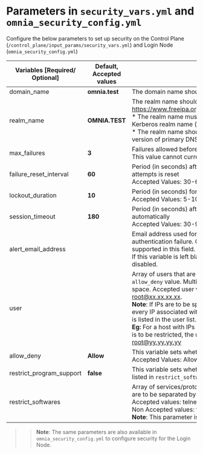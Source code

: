 # Parameters in `security_vars.yml` and `omnia_security_config.yml`
Configure the below parameters to set up security on the Control Plane (`/control_plane/input_params/security_vars.yml`) and Login Node (`omnia_security_config.yml`)

|  Variables    [Required/ Optional]	                                               |  **Default**,   Accepted values                       |  Description                                                                                                                                                                                                                                                                                                                                                                                                                                                                                                                                                                                                                                                                                                       |
|--------------------------------------------------------------------------------------|-------------------------------------------------------|--------------------------------------------------------------------------------------------------------------------------------------------------------------------------------------------------------------------------------------------------------------------------------------------------------------------------------------------------------------------------------------------------------------------------------------------------------------------------------------------------------------------------------------------------------------------------------------------------------------------------------------------------------------------------------------------------------------------|
| domain_name                                                                          | **omnia.test**                                        | The domain name should not contain   an underscore ( _ )                                                                                                                                                                                                                                                                                                                                                                                                                                                                                                                                                                                                                                                           |
| realm_name                                                                           | **OMNIA.TEST**                                        | The realm name should follow the   following rules per   https://www.freeipa.org/page/Deployment_Recommendations   <br> * The realm name must not   conflict with any other existing     Kerberos realm name (e.g. name used by Active Directory). <br> *   The   realm name should be upper-case   (EXAMPLE.COM) version of primary DNS domain name (example.com).                                                                                                                                                                                                                                                                                                                                                |
| max_failures                                                                         | **3**                                                 | Failures allowed before lockout.   <br> This value cannot currently     be changed.                                                                                                                                                                                                                                                                                                                                                                                                                                                                                                                                                                                                                                |
| failure_reset_interval                                                               | **60**                                                | Period (in seconds) after which the   number of failed login attempts is     reset <br> Accepted Values: 30-60                                                                                                                                                                                                                                                                                                                                                                                                                                                                                                                                                                                                     |
| lockout_duration                                                                     | **10**                                                | Period (in seconds) for which users are   locked out. <br> Accepted     Values: 5-10                                                                                                                                                                                                                                                                                                                                                                                                                                                                                                                                                                                                                               |
| session_timeout                                                                      | **180**                                               | Period (in seconds) after which idle   users get logged out automatically     <br> Accepted Values: 30-90                                                                                                                                                                                                                                                                                                                                                                                                                                                                                                                                                                                                          |
| alert_email_address                                                                  |                                                       | Email address used for sending alerts in   case of authentication failure. Currently, only one email address is   supported in this field.   <br>   If this variable is left blank, authentication failure alerts will   be disabled.                                                                                                                                                                                                                                                                                                                                                                                                                                                                              |
| user                                                                                 |                                                       | Array of users that are allowed or   denied based on the `allow_deny`     value. Multiple users must be separated by a space. Accepted user value formats are: root root@xx.xx.xx.xx. <br> **Note**: If IPs are to be specified in the user value, ensure that every IP associated with the host (often 2 or more) in question is listed in the user list. <br> __Eg:__ For a host with IPs xx.xx.xx.xx and yy.yy.yy.yy where root is to be restricted, the user array will contain root@xx.xx.xx.xx root@yy.yy.yy.yy                                                                                                                                                                                                                                                                                                                                                                                                                                                                                                                                                                                 |
| allow_deny                                                                           | **Allow**                                             | This variable sets whether the user list   is Allowed or Denied. <br>     Accepted Values: Allow, Deny                                                                                                                                                                                                                                                                                                                                                                                                                                                                                                                                                                                                             |
| restrict_program_support                                                             | **false**                                             | This variable sets whether the network   services/protocols listed in `restrict_softwares` are to be blocked.                                                                                                                                                                                                                                                                                                                                                                                                                                                                                                                                                                                                      |
| restrict_softwares                                                                   |                                                       | Array of services/protocols to be   blocked by Omnia. Values are to be separated by commas. <br> Accepted   values: telnet,lpd,bluetooth,rlogin,rexec <br> Non Accepted values:   ftp,smbd,nmbd,automount,portmap <br> **Note**: This parameter is __Case Sensitive__.                                                                                                                                                                                                                                                                                                                                                                                                                                                                                                |

>> **Note**: The same parameters are also available in `omnia_security_config.yml` to configure security for the Login Node.